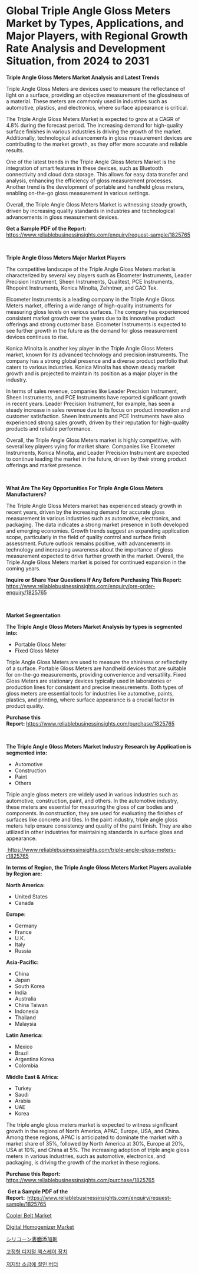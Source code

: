 <p><h1>Global Triple Angle Gloss Meters Market by Types, Applications, and Major Players, with Regional Growth Rate Analysis and Development Situation, from 2024 to 2031</h1></p><p><strong>Triple Angle Gloss Meters Market Analysis and Latest Trends</strong></p>
<p><p>Triple Angle Gloss Meters are devices used to measure the reflectance of light on a surface, providing an objective measurement of the glossiness of a material. These meters are commonly used in industries such as automotive, plastics, and electronics, where surface appearance is critical.</p><p>The Triple Angle Gloss Meters Market is expected to grow at a CAGR of 4.8% during the forecast period. The increasing demand for high-quality surface finishes in various industries is driving the growth of the market. Additionally, technological advancements in gloss measurement devices are contributing to the market growth, as they offer more accurate and reliable results.</p><p>One of the latest trends in the Triple Angle Gloss Meters Market is the integration of smart features in these devices, such as Bluetooth connectivity and cloud data storage. This allows for easy data transfer and analysis, enhancing the efficiency of gloss measurement processes. Another trend is the development of portable and handheld gloss meters, enabling on-the-go gloss measurement in various settings.</p><p>Overall, the Triple Angle Gloss Meters Market is witnessing steady growth, driven by increasing quality standards in industries and technological advancements in gloss measurement devices.</p></p>
<p><strong>Get a Sample PDF of the Report:&nbsp;</strong> <a href="https://www.reliablebusinessinsights.com/enquiry/request-sample/1825765">https://www.reliablebusinessinsights.com/enquiry/request-sample/1825765</a></p>
<p>&nbsp;</p>
<p><strong>Triple Angle Gloss Meters Major Market Players</strong></p>
<p><p>The competitive landscape of the Triple Angle Gloss Meters market is characterized by several key players such as Elcometer Instruments, Leader Precision Instrument, Sheen Instruments, Qualitest, PCE Instruments, Rhopoint Instruments, Konica Minolta, Zehntner, and GAO Tek.</p><p>Elcometer Instruments is a leading company in the Triple Angle Gloss Meters market, offering a wide range of high-quality instruments for measuring gloss levels on various surfaces. The company has experienced consistent market growth over the years due to its innovative product offerings and strong customer base. Elcometer Instruments is expected to see further growth in the future as the demand for gloss measurement devices continues to rise.</p><p>Konica Minolta is another key player in the Triple Angle Gloss Meters market, known for its advanced technology and precision instruments. The company has a strong global presence and a diverse product portfolio that caters to various industries. Konica Minolta has shown steady market growth and is projected to maintain its position as a major player in the industry.</p><p>In terms of sales revenue, companies like Leader Precision Instrument, Sheen Instruments, and PCE Instruments have reported significant growth in recent years. Leader Precision Instrument, for example, has seen a steady increase in sales revenue due to its focus on product innovation and customer satisfaction. Sheen Instruments and PCE Instruments have also experienced strong sales growth, driven by their reputation for high-quality products and reliable performance.</p><p>Overall, the Triple Angle Gloss Meters market is highly competitive, with several key players vying for market share. Companies like Elcometer Instruments, Konica Minolta, and Leader Precision Instrument are expected to continue leading the market in the future, driven by their strong product offerings and market presence.</p></p>
<p>&nbsp;</p>
<p><strong>What Are The Key Opportunities For Triple Angle Gloss Meters Manufacturers?</strong></p>
<p><p>The Triple Angle Gloss Meters market has experienced steady growth in recent years, driven by the increasing demand for accurate gloss measurement in various industries such as automotive, electronics, and packaging. The data indicates a strong market presence in both developed and emerging economies. Growth trends suggest an expanding application scope, particularly in the field of quality control and surface finish assessment. Future outlook remains positive, with advancements in technology and increasing awareness about the importance of gloss measurement expected to drive further growth in the market. Overall, the Triple Angle Gloss Meters market is poised for continued expansion in the coming years.</p></p>
<p><strong>Inquire or Share Your Questions If Any Before Purchasing This Report:</strong> <a href="https://www.reliablebusinessinsights.com/enquiry/pre-order-enquiry/1825765">https://www.reliablebusinessinsights.com/enquiry/pre-order-enquiry/1825765</a></p>
<p>&nbsp;</p>
<p><strong>Market Segmentation</strong></p>
<p><strong>The Triple Angle Gloss Meters Market Analysis by types is segmented into:</strong></p>
<p><ul><li>Portable Gloss Meter</li><li>Fixed Gloss Meter</li></ul></p>
<p><p>Triple Angle Gloss Meters are used to measure the shininess or reflectivity of a surface. Portable Gloss Meters are handheld devices that are suitable for on-the-go measurements, providing convenience and versatility. Fixed Gloss Meters are stationary devices typically used in laboratories or production lines for consistent and precise measurements. Both types of gloss meters are essential tools for industries like automotive, paints, plastics, and printing, where surface appearance is a crucial factor in product quality.</p></p>
<p><strong>Purchase this Report:&nbsp;</strong><a href="https://www.reliablebusinessinsights.com/purchase/1825765">https://www.reliablebusinessinsights.com/purchase/1825765</a></p>
<p>&nbsp;</p>
<p><strong>The Triple Angle Gloss Meters Market Industry Research by Application is segmented into:</strong></p>
<p><ul><li>Automotive</li><li>Construction</li><li>Paint</li><li>Others</li></ul></p>
<p><p>Triple angle gloss meters are widely used in various industries such as automotive, construction, paint, and others. In the automotive industry, these meters are essential for measuring the gloss of car bodies and components. In construction, they are used for evaluating the finishes of surfaces like concrete and tiles. In the paint industry, triple angle gloss meters help ensure consistency and quality of the paint finish. They are also utilized in other industries for maintaining standards in surface gloss and appearance.</p></p>
<p><a href="https://www.reliablebusinessinsights.com/triple-angle-gloss-meters-r1825765">&nbsp;https://www.reliablebusinessinsights.com/triple-angle-gloss-meters-r1825765</a></p>
<p><strong>In terms of Region, the Triple Angle Gloss Meters Market Players available by Region are:</strong></p>
<p>
    <p> <strong> North America: </strong>
        <ul>
            <li>United States</li>
            <li>Canada</li>
        </ul>
        </p> 
    <p> <strong> Europe: </strong>
        <ul>
            <li>Germany</li>
            <li>France</li>
            <li>U.K.</li>
            <li>Italy</li>
            <li>Russia</li>
        </ul>
        </p> 
    <p> <strong> Asia-Pacific: </strong>
        <ul>
            <li>China</li>
            <li>Japan</li>
            <li>South Korea</li>
            <li>India</li>
            <li>Australia</li>
            <li>China Taiwan</li>
            <li>Indonesia</li>
            <li>Thailand</li>
            <li>Malaysia</li>
        </ul>
        </p> 
    <p> <strong> Latin America: </strong>
        <ul>
            <li>Mexico</li>
            <li>Brazil</li>
            <li>Argentina Korea</li>
            <li>Colombia</li>
        </ul>
        </p> 
    <p> <strong> Middle East & Africa: </strong>
        <ul>
            <li>Turkey</li>
            <li>Saudi</li>
            <li>Arabia</li>
            <li>UAE</li>
            <li>Korea</li>
        </ul>
    </p>
    </p>
<p><p>The triple angle gloss meters market is expected to witness significant growth in the regions of North America, APAC, Europe, USA, and China. Among these regions, APAC is anticipated to dominate the market with a market share of 35%, followed by North America at 30%, Europe at 20%, USA at 10%, and China at 5%. The increasing adoption of triple angle gloss meters in various industries, such as automotive, electronics, and packaging, is driving the growth of the market in these regions.</p></p>
<p><strong>Purchase this Report: </strong><a href="https://www.reliablebusinessinsights.com/purchase/1825765">https://www.reliablebusinessinsights.com/purchase/1825765</a></p>
<p>&nbsp;<strong>Get a Sample PDF of the Report:&nbsp;&nbsp;</strong><a href="https://www.reliablebusinessinsights.com/enquiry/request-sample/1825765">https://www.reliablebusinessinsights.com/enquiry/request-sample/1825765</a></p>
<p><strong></strong></p>
<p><p><a href="https://github.com/nandosuryapratama/Market-Research-Report-List-1/blob/main/cooler-belt-market.md">Cooler Belt Market</a></p><p><a href="https://github.com/rionkhanvai01/Market-Research-Report-List-1/blob/main/digital-homogenizer-market.md">Digital Homogenizer Market</a></p><p><a href="https://github.com/FredaJerde/Market-Research-Report-List-1/blob/main/1691793163395.md">シリコーン表面添加剤</a></p><p><a href="https://github.com/vskv4779xr1/Market-Research-Report-List-2/blob/main/4476308175837.md">고정형 디지털 엑스레이 장치</a></p><p><a href="https://github.com/CliftonFisher9067/Market-Research-Report-List-2/blob/main/7165437175838.md">저지방 소금에 절인 버터</a></p></p>